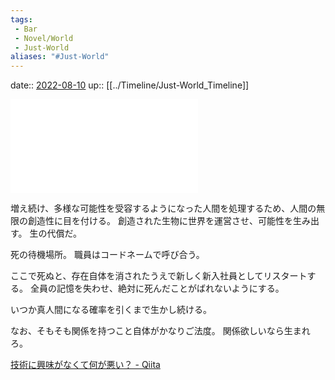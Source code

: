 ```yaml
---
tags:
 - Bar
 - Novel/World
 - Just-World
aliases: "#Just-World"
---
```


date:: [2022-08-10](Daily_Note/2022-08-10.md)
up:: [[../Timeline/Just-World_Timeline]]

![胎児よ、胎児よなぜ踊る？](%E8%83%8E%E5%85%90%E3%82%88%E3%80%81%E8%83%8E%E5%85%90%E3%82%88%E3%81%AA%E3%81%9C%E8%B8%8A%E3%82%8B%EF%BC%9F.md)


増え続け、多様な可能性を受容するようになった人間を処理するため、人間の無限の創造性に目を付ける。
創造された生物に世界を運営させ、可能性を生み出す。
生の代償だ。

死の待機場所。
職員はコードネームで呼び合う。


ここで死ぬと、存在自体を消されたうえで新しく新入社員としてリスタートする。
全員の記憶を失わせ、絶対に死んだことがばれないようにする。

いつか真人間になる確率を引くまで生かし続ける。


なお、そもそも関係を持つこと自体がかなりご法度。
関係欲しいなら生まれろ。

[技術に興味がなくて何が悪い？ - Qiita](https://qiita.com/indigonightism/items/c1bf747bed15e2840936)